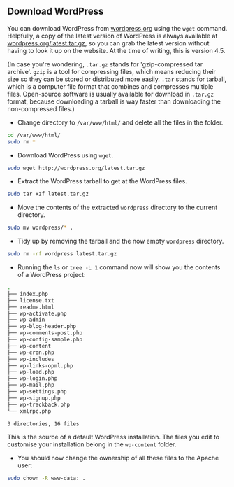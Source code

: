 ## Download WordPress

You can download WordPress from [wordpress.org](http://wordpress.org/) using the `wget` command. Helpfully, a copy of the latest version of WordPress is always available at [wordpress.org/latest.tar.gz](https://wordpress.org/latest.tar.gz), so you can grab the latest version without having to look it up on the website. At the time of writing, this is version 4.5.

(In case you're wondering, `.tar.gz` stands for 'gzip-compressed tar archive'. `gzip` is a tool for compressing files, which means reducing their size so they can be stored or distributed more easily. `.tar` stands for tarball, which is a computer file format that combines and compresses multiple files. Open-source software is usually available for download in `.tar.gz` format, because downloading a tarball is way faster than downloading the non-compressed files.)

+ Change directory to `/var/www/html/` and delete all the files in the folder.

```bash
cd /var/www/html/
sudo rm *
```

+ Download WordPress using `wget`.

```bash
sudo wget http://wordpress.org/latest.tar.gz
```

+ Extract the WordPress tarball to get at the WordPress files.

```bash
sudo tar xzf latest.tar.gz
```

+ Move the contents of the extracted `wordpress` directory to the current directory.

```bash
sudo mv wordpress/* .
```

+ Tidy up by removing the tarball and the now empty `wordpress` directory.

```bash
sudo rm -rf wordpress latest.tar.gz
```

- Running the `ls` or `tree -L 1` command now will show you the contents of a WordPress project:

```bash
.
├── index.php
├── license.txt
├── readme.html
├── wp-activate.php
├── wp-admin
├── wp-blog-header.php
├── wp-comments-post.php
├── wp-config-sample.php
├── wp-content
├── wp-cron.php
├── wp-includes
├── wp-links-opml.php
├── wp-load.php
├── wp-login.php
├── wp-mail.php
├── wp-settings.php
├── wp-signup.php
├── wp-trackback.php
└── xmlrpc.php

3 directories, 16 files
```

This is the source of a default WordPress installation. The files you edit to customise your installation belong in the `wp-content` folder.

+ You should now change the ownership of all these files to the Apache user:

```bash
sudo chown -R www-data: .
```

